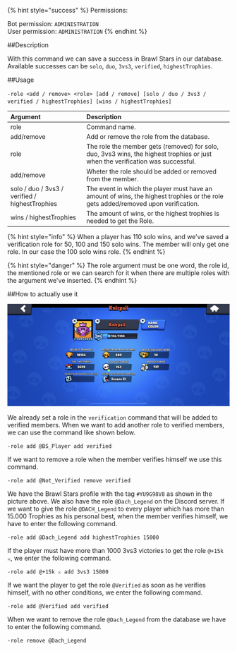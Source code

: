 {% hint style="success" %}
Permissions:

Bot permission: `ADMINISTRATION`<br>User permission: `ADMINISTRATION`
{% endhint %}

##Description

With this command we can save a success in Brawl Stars in our database. Available successes can be `solo`, `duo`, `3vs3`, `verified`, `highestTrophies`.

##Usage

`-role <add / remove> <role> [add / remove] [solo / duo / 3vs3 / verified / highestTrophies] [wins / highestTrophies]`

| Argument | Description |
| :--- | :--- | 
| role | Command name. |
| add/remove | Add or remove the role from the database. |
| role | The role the member gets (removed) for solo, duo, 3vs3 wins, the highest trophies or just when the verification was successful. |
| add/remove | Wheter the role should be added or removed from the member. |
| solo / duo / 3vs3 / verified / highestTrophies | The event in which the player must have an amount of wins, the highest trophies or the role gets added/removed upon verification. |
| wins / highestTrophies | The amount of wins, or the highest trophies is needed to get the Role. |

{% hint style="info" %}
When a player has 110 solo wins, and we've saved a verification role for 50, 100 and 150 solo wins. The member will only get one role. In our case the 100 solo wins role.
{% endhint %}

{% hint style="danger" %}
The role argument must be one word, the role id, the mentioned role or we can search for it when there are multiple roles with the argument we've inserted.
{% endhint %}

##How to actually use it

![](../../assets/knirpsii_profile.png)

We already set a role in the `verification` command that will be added to verified members. When we want to add another role to verified members, we can use the command like shown below.

```
-role add @BS_Player add verified
```
If we want to remove a role when the member verifies himself we use this command.

```
-role add @Not_Verified remove verified
```
We have the Brawl Stars profile with the tag `#YU9G98V8` as shown in the picture above. We also have the role `@Dach_Legend` on the Discord server. If we want to give the role `@DACH_Legend` to every player which has more than 15.000 Trophies as his personal best, when the member verifies himself, we have to enter the following command.

```
-role add @Dach_Legend add highestTrophies 15000
```
If the player must have more than 1000 3vs3 victories to get the role `@+15k ⚔`, we enter the following command.

```
-role add @+15k ⚔ add 3vs3 15000
```
If we want the player to get the role `@Verified` as soon as he verifies himself, with no other conditions, we enter the following command.

```
-role add @Verified add verified
```
When we want to remove the role `@Dach_Legend` from the database we have to enter the following command.

```
-role remove @Dach_Legend
```